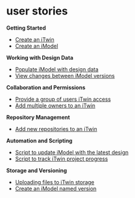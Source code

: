 # user stories

**Getting Started**
- [Create an iTwin](docs/user-stories/itwin-create.md)
- [Create an iModel](docs/user-stories/imodel-create.md)

**Working with Design Data**
- [Populate iModel with design data](docs/user-stories/imodel-populate-data.md)
- [View changes between iModel versions](docs/user-stories/imodel-changeset-compare.md)

**Collaboration and Permissions**
- [Provide a group of users iTwin access](docs/user-stories/itwin-group-access.md)
- [Add multiple owners to an iTwin](docs/user-stories/itwin-add-multiple-owners.md)

**Repository Management**
- [Add new repositories to an iTwin](docs/user-stories/itwin-add-repositories.md)

**Automation and Scripting**
- [Script to update iModel with the latest design](docs/user-stories/imodel-script-update.md)
- [Script to track iTwin project progress](docs/user-stories/itwin-script-progress-tracker.md)

**Storage and Versioning**
- [Uploading files to iTwin storage](docs/user-stories/itwin-upload-files-storage.md)
- [Create an iModel named version](docs/user-stories/imodel-create-named-version.md)
